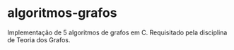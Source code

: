 # algoritmos-grafos
Implementação de 5 algoritmos de grafos em C. Requisitado pela disciplina de Teoria dos Grafos.
